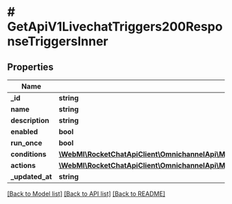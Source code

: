 # # GetApiV1LivechatTriggers200ResponseTriggersInner

## Properties

Name | Type | Description | Notes
------------ | ------------- | ------------- | -------------
**_id** | **string** |  | [optional]
**name** | **string** |  | [optional]
**description** | **string** |  | [optional]
**enabled** | **bool** |  | [optional]
**run_once** | **bool** |  | [optional]
**conditions** | [**\WebMI\RocketChatApiClient\OmnichannelApi\Model\GetApiV1LivechatAnalyticsAgentOverview200ResponseDataInner[]**](GetApiV1LivechatAnalyticsAgentOverview200ResponseDataInner.md) |  | [optional]
**actions** | [**\WebMI\RocketChatApiClient\OmnichannelApi\Model\GetApiV1LivechatTriggers200ResponseTriggersInnerActionsInner[]**](GetApiV1LivechatTriggers200ResponseTriggersInnerActionsInner.md) |  | [optional]
**_updated_at** | **string** |  | [optional]

[[Back to Model list]](../../README.md#models) [[Back to API list]](../../README.md#endpoints) [[Back to README]](../../README.md)
